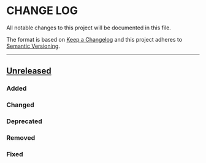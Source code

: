 # CHANGE LOG
All notable changes to this project will be documented in this file.

The format is based on [Keep a Changelog](http://keepachangelog.com/)
and this project adheres to [Semantic Versioning](http://semver.org/).

----
## [Unreleased]

### Added

### Changed

### Deprecated

### Removed

### Fixed

<!-- Releases -->
[Unreleased]: https://github.com/cucumber/common/compare/cucumber-suggest/v0.0.1...main
[0.0.1]:      https://github.com/cucumber/common/releases/tag/cucumber-suggest-v0.0.1

<!-- Contributors in alphabetical order -->
[aslakhellesoy]:    https://github.com/aslakhellesoy
